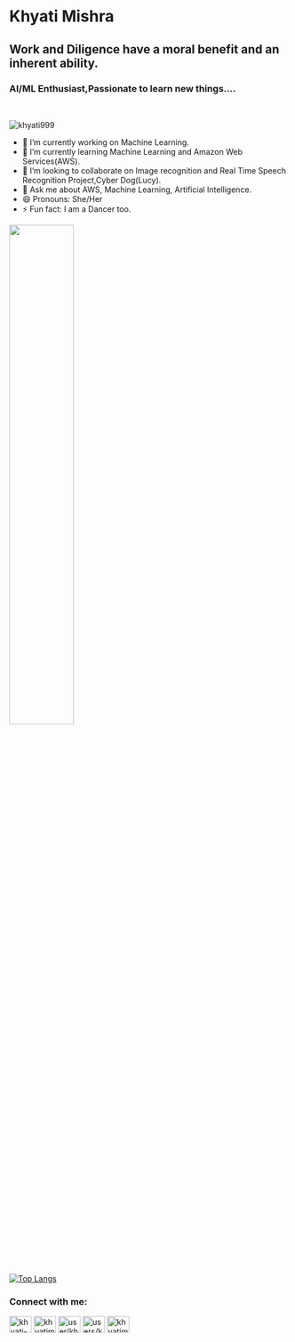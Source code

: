 <h1>Khyati Mishra</h1>
<h2>Work and Diligence have a moral benefit and an inherent ability.</h2>
<h3>AI/ML Enthusiast,Passionate to learn new things....</h3>

<a href="https://twitter.com/khyati_mishra7" rel="nofollow"><img alt="" src="https://camo.githubusercontent.com/f558aef090eaabdd1b075b0255b42836f972ca92de3f8a2d066fff67cc544668/68747470733a2f2f696d672e736869656c64732e696f2f62616467652f547769747465722d3144413146323f7374796c653d6e6f726d616c266c6f676f3d74776974746572266c6f676f436f6c6f723d7768697465" data-canonical-src="https://img.shields.io/badge/Twitter-1DA1F2?style=normal&amp;logo=twitter&amp;logoColor=white" style="max-width: 100%;"></a>
<a href="https://www.linkedin.com/in/khyati-mishra-675403226/}" rel="nofollow"><img alt="" src="https://camo.githubusercontent.com/46b4cacba29b90c400d3d8990aca63573cb42df06f696e05ac63768b61720c20/68747470733a2f2f696d672e736869656c64732e696f2f62616467652f4c696e6b6564496e2d3030373742353f7374796c653d6e6f726d616c266c6f676f3d6c696e6b6564696e266c6f676f436f6c6f723d7768697465" data-canonical-src="https://img.shields.io/badge/LinkedIn-0077B5?style=normal&amp;logo=linkedin&amp;logoColor=white" style="max-width: 100%;"></a>

<p> <img src="https://komarev.com/ghpvc/?username=khyati999&label=Profile%20views&color=0e75b6&style=flat" alt="khyati999" /> </p>

- 🔭 I’m currently working on Machine Learning.
- 🌱 I’m currently learning Machine Learning and Amazon Web Services(AWS).
- 👯 I’m looking to collaborate on Image recognition and Real Time Speech Recognition Project,Cyber Dog(Lucy).
- 💬 Ask me about AWS, Machine Learning, Artificial Intelligence.
- 😄 Pronouns: She/Her
- ⚡ Fun fact: I am a Dancer too.

<img width="48%" src="https://github-readme-stats.vercel.app/api?username=khyati999&show,_icons=true&theme=vue&count_private=true&include_all_commits=true" />

[![Top Langs](https://github-readme-stats.vercel.app/api/top-langs/?username=khyati999&layout=compact)](https://github.com/anuraghazra/github-readme-stats)

<h3 align="left">Connect with me:</h3>
<p align="left">
    <a href="https://www.linkedin.com/in/khyati-mishra-675403226/" target="blank"><img align="center"
            src="https://raw.githubusercontent.com/rahuldkjain/github-profile-readme-generator/master/src/images/icons/Social/linked-in-alt.svg"
            alt="khyati-mishra-675403226/" height="30" width="40" /></a>
    <a href="https://www.hackerrank.com/khyatimishra999" target="blank"><img align="center"
            src="https://raw.githubusercontent.com/rahuldkjain/github-profile-readme-generator/master/src/images/icons/Social/hackerrank.svg"
            alt="khyatimishra999" height="30" width="40" /></a>
    <a href="https://auth.geeksforgeeks.org/user/khyatimishra" target="blank"><img align="center"
            src="https://raw.githubusercontent.com/rahuldkjain/github-profile-readme-generator/master/src/images/icons/Social/geeks-for-geeks.svg"
            alt="user/khyatimishra/profile" height="30" width="40" /></a>
    <a href="https://www.codechef.com/users/khyati_999" target="blank"><img align="center"
            src="https://cdn.codechef.com/images/cc-logo.svg"
            alt="users/khyati_999" height="30" width="40" /></a>
    <a href="https://leetcode.com/khyatimishra999/" target="blank"><img align="center"
            src="https://leetcode.com/_next/static/images/logo-ff2b712834cf26bf50a5de58ee27bcef.png"
            alt="khyatimishra999/" height="30" width="40" /></a>
</p>
